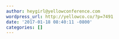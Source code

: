 ```yaml
---
author: heygirl@yellowconference.com
wordpress_url: http://yellowco.co/?p=7491
date: '2017-01-18 08:40:11 -0800'
categories: []
---
```

